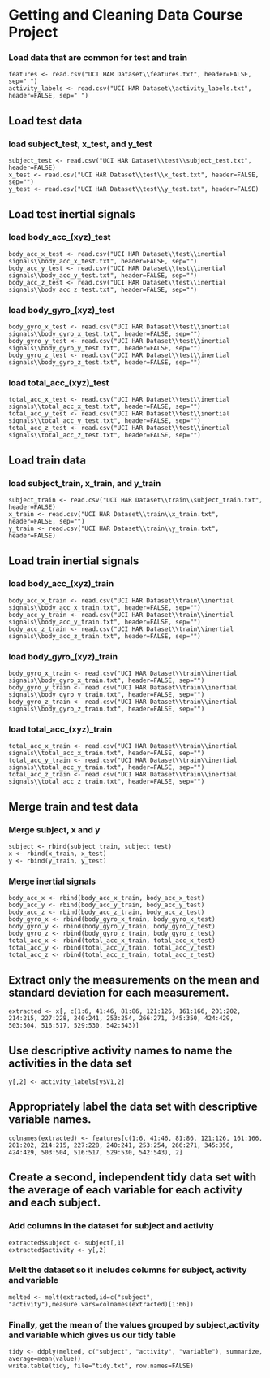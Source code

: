 # Getting and Cleaning Data Course Project
 
### Load data that are common for test and train
```
features <- read.csv("UCI HAR Dataset\\features.txt", header=FALSE, sep=" ")
activity_labels <- read.csv("UCI HAR Dataset\\activity_labels.txt", header=FALSE, sep=" ")
```

## Load test data
### load subject_test, x_test, and y_test
```
subject_test <- read.csv("UCI HAR Dataset\\test\\subject_test.txt", header=FALSE)
x_test <- read.csv("UCI HAR Dataset\\test\\x_test.txt", header=FALSE, sep="")
y_test <- read.csv("UCI HAR Dataset\\test\\y_test.txt", header=FALSE)
```

## Load test inertial signals
### load body_acc_(xyz)_test
```
body_acc_x_test <- read.csv("UCI HAR Dataset\\test\\inertial signals\\body_acc_x_test.txt", header=FALSE, sep="")
body_acc_y_test <- read.csv("UCI HAR Dataset\\test\\inertial signals\\body_acc_y_test.txt", header=FALSE, sep="")
body_acc_z_test <- read.csv("UCI HAR Dataset\\test\\inertial signals\\body_acc_z_test.txt", header=FALSE, sep="")
```
### load body_gyro_(xyz)_test
```
body_gyro_x_test <- read.csv("UCI HAR Dataset\\test\\inertial signals\\body_gyro_x_test.txt", header=FALSE, sep="")
body_gyro_y_test <- read.csv("UCI HAR Dataset\\test\\inertial signals\\body_gyro_y_test.txt", header=FALSE, sep="")
body_gyro_z_test <- read.csv("UCI HAR Dataset\\test\\inertial signals\\body_gyro_z_test.txt", header=FALSE, sep="")
```
### load total_acc_(xyz)_test
```
total_acc_x_test <- read.csv("UCI HAR Dataset\\test\\inertial signals\\total_acc_x_test.txt", header=FALSE, sep="")
total_acc_y_test <- read.csv("UCI HAR Dataset\\test\\inertial signals\\total_acc_y_test.txt", header=FALSE, sep="")
total_acc_z_test <- read.csv("UCI HAR Dataset\\test\\inertial signals\\total_acc_z_test.txt", header=FALSE, sep="")
```

## Load train data
### load subject_train, x_train, and y_train
```
subject_train <- read.csv("UCI HAR Dataset\\train\\subject_train.txt", header=FALSE)
x_train <- read.csv("UCI HAR Dataset\\train\\x_train.txt", header=FALSE, sep="")
y_train <- read.csv("UCI HAR Dataset\\train\\y_train.txt", header=FALSE)
```

## Load train inertial signals
### load body_acc_(xyz)_train
```
body_acc_x_train <- read.csv("UCI HAR Dataset\\train\\inertial signals\\body_acc_x_train.txt", header=FALSE, sep="")
body_acc_y_train <- read.csv("UCI HAR Dataset\\train\\inertial signals\\body_acc_y_train.txt", header=FALSE, sep="")
body_acc_z_train <- read.csv("UCI HAR Dataset\\train\\inertial signals\\body_acc_z_train.txt", header=FALSE, sep="")
```
### load body_gyro_(xyz)_train
```
body_gyro_x_train <- read.csv("UCI HAR Dataset\\train\\inertial signals\\body_gyro_x_train.txt", header=FALSE, sep="")
body_gyro_y_train <- read.csv("UCI HAR Dataset\\train\\inertial signals\\body_gyro_y_train.txt", header=FALSE, sep="")
body_gyro_z_train <- read.csv("UCI HAR Dataset\\train\\inertial signals\\body_gyro_z_train.txt", header=FALSE, sep="")
```
### load total_acc_(xyz)_train
```
total_acc_x_train <- read.csv("UCI HAR Dataset\\train\\inertial signals\\total_acc_x_train.txt", header=FALSE, sep="")
total_acc_y_train <- read.csv("UCI HAR Dataset\\train\\inertial signals\\total_acc_y_train.txt", header=FALSE, sep="")
total_acc_z_train <- read.csv("UCI HAR Dataset\\train\\inertial signals\\total_acc_z_train.txt", header=FALSE, sep="")
```

## Merge train and test data
### Merge subject, x and y
```
subject <- rbind(subject_train, subject_test)
x <- rbind(x_train, x_test)
y <- rbind(y_train, y_test)
```
### Merge inertial signals
```
body_acc_x <- rbind(body_acc_x_train, body_acc_x_test)
body_acc_y <- rbind(body_acc_y_train, body_acc_y_test)
body_acc_z <- rbind(body_acc_z_train, body_acc_z_test)
body_gyro_x <- rbind(body_gyro_x_train, body_gyro_x_test)
body_gyro_y <- rbind(body_gyro_y_train, body_gyro_y_test)
body_gyro_z <- rbind(body_gyro_z_train, body_gyro_z_test)
total_acc_x <- rbind(total_acc_x_train, total_acc_x_test)
total_acc_y <- rbind(total_acc_y_train, total_acc_y_test)
total_acc_z <- rbind(total_acc_z_train, total_acc_z_test)
```

## Extract only the measurements on the mean and standard deviation for each measurement.
```
extracted <- x[, c(1:6, 41:46, 81:86, 121:126, 161:166, 201:202, 214:215, 227:228, 240:241, 253:254, 266:271, 345:350, 424:429, 503:504, 516:517, 529:530, 542:543)]
```

## Use descriptive activity names to name the activities in the data set
```
y[,2] <- activity_labels[y$V1,2]
```

## Appropriately label the data set with descriptive variable names. 
```
colnames(extracted) <- features[c(1:6, 41:46, 81:86, 121:126, 161:166, 201:202, 214:215, 227:228, 240:241, 253:254, 266:271, 345:350, 424:429, 503:504, 516:517, 529:530, 542:543), 2]
```

## Create a second, independent tidy data set with the average of each variable for each activity and each subject.

### Add columns in the dataset for subject and activity
```
extracted$subject <- subject[,1]
extracted$activity <- y[,2]
```

### Melt the dataset so it includes columns for subject, activity and variable
```
melted <- melt(extracted,id=c("subject", "activity"),measure.vars=colnames(extracted)[1:66])
```

### Finally, get the mean of the values grouped by subject,activity and variable which gives us our tidy table
```
tidy <- ddply(melted, c("subject", "activity", "variable"), summarize, average=mean(value))
write.table(tidy, file="tidy.txt", row.names=FALSE)
```

